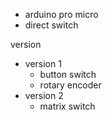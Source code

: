 - arduino pro micro
- direct switch

version
- version 1
  - button switch
  - rotary encoder
- version 2
  - matrix switch
